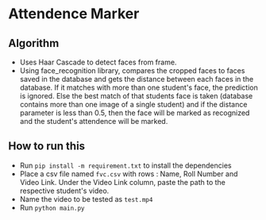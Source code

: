 # Attendence Marker

## Algorithm

- Uses Haar Cascade to detect faces from frame.
- Using face_recognition library, compares the cropped faces to faces saved in the database and gets the distance between each faces in the database. If it matches with more than one student's face, the prediction is ignored. Else the best match of that students face is taken (database contains more than one image of a single student) and if the distance parameter is less than 0.5, then the face will be marked as recognized and the student's attendence will be marked.

## How to run this

- Run `pip install -m requirement.txt` to install the dependencies
- Place a csv file named `fvc.csv` with rows : Name, Roll Number and Video Link. Under the Video Link column, paste the path to the respective student's video.
- Name the video to be tested as `test.mp4`
- Run `python main.py`